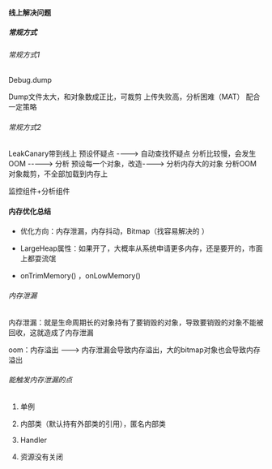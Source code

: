 #### 线上解决问题

##### 常规方式

###### 常规方式1
Debug.dump

Dump文件太大，和对象数成正比，可裁剪
上传失败高，分析困难（MAT）
配合一定策略

###### 常规方式2

LeakCanary带到线上
预设怀疑点 ----> 自动查找怀疑点
分析比较慢，会发生OOM -----> 分析 预设每一个对象，改造----> 分析内存大的对象
分析OOM 对象裁剪，不全部加载到内存上

监控组件+分析组件


#### 内存优化总结

- 优化方向：内存泄漏，内存抖动，Bitmap（找容易解决的 ）

- LargeHeap属性：如果开了，大概率从系统申请更多内存，还是要开的，市面上都耍流氓

- onTrimMemory() ，onLowMemory()

###### 内存泄漏

内存泄漏：就是生命周期长的对象持有了要销毁的对象，导致要销毁的对象不能被回收，这就造成了内存泄漏

oom：内存溢出 ---> 内存泄漏会导致内存溢出，大的bitmap对象也会导致内存溢出


###### 能触发内存泄漏的点


1. 单例

2. 内部类（默认持有外部类的引用），匿名内部类

3. Handler

4. 资源没有关闭






